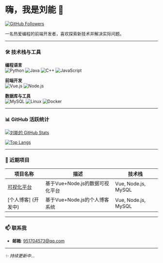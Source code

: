 # 嗨，我是刘能 👋

[![GitHub Followers](https://img.shields.io/github/followers/刘能?label=Follow%20Me&style=social)](https://github.com/LiuJinRun0724)

一名热爱编程的前端开发者，喜欢探索新技术并解决实际问题。  

---

### 🛠️ 技术栈与工具

**编程语言**​  
![Python](https://img.shields.io/badge/Python-3776AB?logo=python&logoColor=white)
![Java](https://img.shields.io/badge/JavaSE-007396?logo=java&logoColor=white)
![C++](https://img.shields.io/badge/C++-00599C?logo=c%2B%2B&logoColor=white)
![JavaScript](https://img.shields.io/badge/JavaScript-F7DF1E?logo=javascript&logoColor=black)

**前端开发**​  
![Vue.js](https://img.shields.io/badge/Vue.js-4FC08D?logo=vue.js&logoColor=white)
![Node.js](https://img.shields.io/badge/Node.js-339933?logo=node.js&logoColor=white)

**数据库与工具**​  
![MySQL](https://img.shields.io/badge/MySQL-4479A1?logo=mysql&logoColor=white)
![Linux](https://img.shields.io/badge/Linux-FCC624?logo=linux&logoColor=black)
![Docker](https://img.shields.io/badge/Docker-2496ED?logo=docker&logoColor=white)

---

### 📊 GitHub 活跃统计

<!-- GitHub Stats Card -->
[![刘能的 GitHub Stats](https://github-readme-stats.vercel.app/api?username=LiuJinRun0724&show_icons=true&theme=radical)](https://github.com/LiuJinRun0724)

<!-- 常用编程语言 -->
[![Top Langs](https://github-readme-stats.vercel.app/api/top-langs/?username=LiuJinRun0724&layout=compact&theme=vision-friendly-dark)](https://github.com/LiuJinRun0724)

---

### 🚀 近期项目

| 项目名称          | 描述                          | 技术栈                |
|-------------------|-------------------------------|-----------------------|
| [可视化平台](https://github.com/LiuJinRun0724/Vue-System) | 基于Vue+Node.js的数据可视化平台 | Vue, Node.js, MySQL   |
| [个人博客] (开发中) | 基于Vue+Node.js的个人博客系统   | Vue, Node.js, MySQL   |（开发中）


---

### 📫 联系我

- ​**邮箱**: [951704573@qq.com](mailto:liuneng@example.com)

---

*✨ 持续更新中...*
